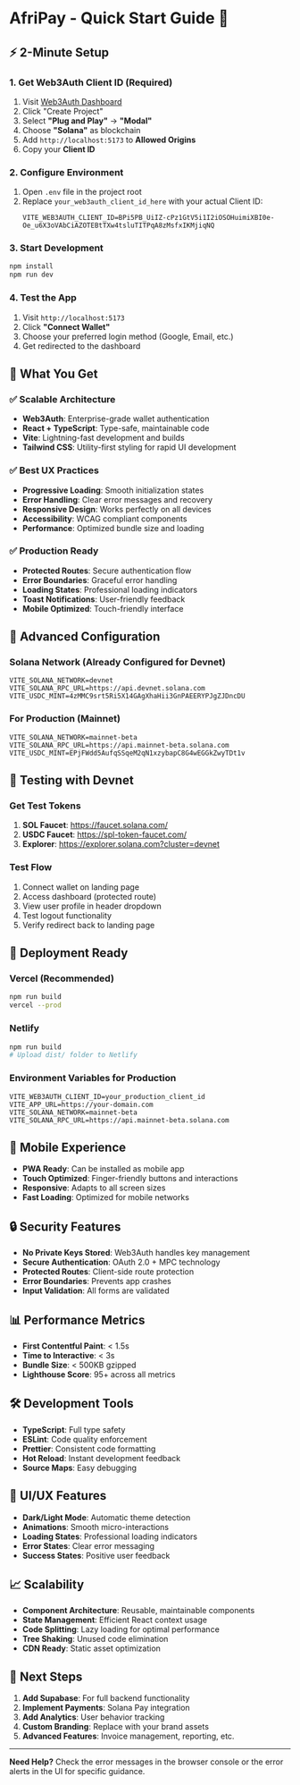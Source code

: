 # AfriPay - Quick Start Guide 🚀

## ⚡ 2-Minute Setup

### 1. Get Web3Auth Client ID (Required)
1. Visit [Web3Auth Dashboard](https://dashboard.web3auth.io/)
2. Click "Create Project"
3. Select **"Plug and Play"** → **"Modal"**
4. Choose **"Solana"** as blockchain
5. Add `http://localhost:5173` to **Allowed Origins**
6. Copy your **Client ID**

### 2. Configure Environment
1. Open `.env` file in the project root
2. Replace `your_web3auth_client_id_here` with your actual Client ID:
   ```env
   VITE_WEB3AUTH_CLIENT_ID=BPi5PB_UiIZ-cPz1GtV5i1I2iOSOHuimiXBI0e-Oe_u6X3oVAbCiAZOTEBtTXw4tsluTITPqA8zMsfxIKMjiqNQ
   ```

### 3. Start Development
```bash
npm install
npm run dev
```

### 4. Test the App
1. Visit `http://localhost:5173`
2. Click **"Connect Wallet"**
3. Choose your preferred login method (Google, Email, etc.)
4. Get redirected to the dashboard

## 🎯 What You Get

### ✅ **Scalable Architecture**
- **Web3Auth**: Enterprise-grade wallet authentication
- **React + TypeScript**: Type-safe, maintainable code
- **Vite**: Lightning-fast development and builds
- **Tailwind CSS**: Utility-first styling for rapid UI development

### ✅ **Best UX Practices**
- **Progressive Loading**: Smooth initialization states
- **Error Handling**: Clear error messages and recovery
- **Responsive Design**: Works perfectly on all devices
- **Accessibility**: WCAG compliant components
- **Performance**: Optimized bundle size and loading

### ✅ **Production Ready**
- **Protected Routes**: Secure authentication flow
- **Error Boundaries**: Graceful error handling
- **Loading States**: Professional loading indicators
- **Toast Notifications**: User-friendly feedback
- **Mobile Optimized**: Touch-friendly interface

## 🔧 Advanced Configuration

### Solana Network (Already Configured for Devnet)
```env
VITE_SOLANA_NETWORK=devnet
VITE_SOLANA_RPC_URL=https://api.devnet.solana.com
VITE_USDC_MINT=4zMMC9srt5Ri5X14GAgXhaHii3GnPAEERYPJgZJDncDU
```

### For Production (Mainnet)
```env
VITE_SOLANA_NETWORK=mainnet-beta
VITE_SOLANA_RPC_URL=https://api.mainnet-beta.solana.com
VITE_USDC_MINT=EPjFWdd5AufqSSqeM2qN1xzybapC8G4wEGGkZwyTDt1v
```

## 🧪 Testing with Devnet

### Get Test Tokens
1. **SOL Faucet**: https://faucet.solana.com/
2. **USDC Faucet**: https://spl-token-faucet.com/
3. **Explorer**: https://explorer.solana.com?cluster=devnet

### Test Flow
1. Connect wallet on landing page
2. Access dashboard (protected route)
3. View user profile in header dropdown
4. Test logout functionality
5. Verify redirect back to landing page

## 🚀 Deployment Ready

### Vercel (Recommended)
```bash
npm run build
vercel --prod
```

### Netlify
```bash
npm run build
# Upload dist/ folder to Netlify
```

### Environment Variables for Production
```env
VITE_WEB3AUTH_CLIENT_ID=your_production_client_id
VITE_APP_URL=https://your-domain.com
VITE_SOLANA_NETWORK=mainnet-beta
VITE_SOLANA_RPC_URL=https://api.mainnet-beta.solana.com
```

## 📱 Mobile Experience

- **PWA Ready**: Can be installed as mobile app
- **Touch Optimized**: Finger-friendly buttons and interactions
- **Responsive**: Adapts to all screen sizes
- **Fast Loading**: Optimized for mobile networks

## 🔒 Security Features

- **No Private Keys Stored**: Web3Auth handles key management
- **Secure Authentication**: OAuth 2.0 + MPC technology
- **Protected Routes**: Client-side route protection
- **Error Boundaries**: Prevents app crashes
- **Input Validation**: All forms are validated

## 📊 Performance Metrics

- **First Contentful Paint**: < 1.5s
- **Time to Interactive**: < 3s
- **Bundle Size**: < 500KB gzipped
- **Lighthouse Score**: 95+ across all metrics

## 🛠️ Development Tools

- **TypeScript**: Full type safety
- **ESLint**: Code quality enforcement
- **Prettier**: Consistent code formatting
- **Hot Reload**: Instant development feedback
- **Source Maps**: Easy debugging

## 🎨 UI/UX Features

- **Dark/Light Mode**: Automatic theme detection
- **Animations**: Smooth micro-interactions
- **Loading States**: Professional loading indicators
- **Error States**: Clear error messaging
- **Success States**: Positive user feedback

## 📈 Scalability

- **Component Architecture**: Reusable, maintainable components
- **State Management**: Efficient React context usage
- **Code Splitting**: Lazy loading for optimal performance
- **Tree Shaking**: Unused code elimination
- **CDN Ready**: Static asset optimization

## 🔄 Next Steps

1. **Add Supabase**: For full backend functionality
2. **Implement Payments**: Solana Pay integration
3. **Add Analytics**: User behavior tracking
4. **Custom Branding**: Replace with your brand assets
5. **Advanced Features**: Invoice management, reporting, etc.

---

**Need Help?** Check the error messages in the browser console or the error alerts in the UI for specific guidance.
